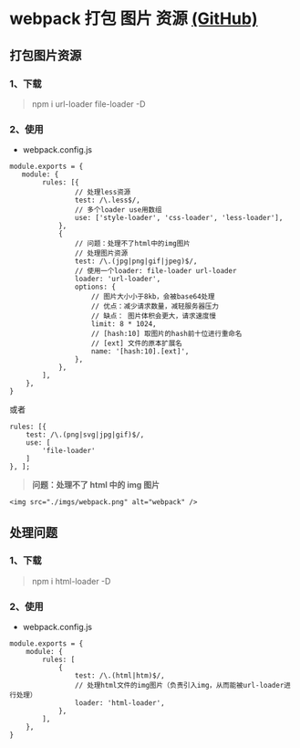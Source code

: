 # webpack 打包 图片 资源 [(GitHub)](https://github.com/GYQ-LQ/webpack-actual/tree/master/04-img_source)

## 打包图片资源

### 1、下载

> npm i url-loader file-loader -D

### 2、使用

- webpack.config.js

```
module.exports = {
   module: {
        rules: [{
                // 处理less资源
                test: /\.less$/,
                // 多个loader use用数组
                use: ['style-loader', 'css-loader', 'less-loader'],
            },
            {
                // 问题：处理不了html中的img图片
                // 处理图片资源
                test: /\.(jpg|png|gif|jpeg)$/,
                // 使用一个loader: file-loader url-loader
                loader: 'url-loader',
                options: {
                    // 图片大小小于8kb，会被base64处理
                    // 优点：减少请求数量，减轻服务器压力
                    // 缺点： 图片体积会更大，请求速度慢
                    limit: 8 * 1024,
                    // [hash:10] 取图片的hash前十位进行重命名
                    // [ext] 文件的原本扩展名
                    name: '[hash:10].[ext]',
                },
            },
        ],
    },
}
```

或者

```
rules: [{
    test: /\.(png|svg|jpg|gif)$/,
    use: [
        'file-loader'
    ]
}, ];
```

> **问题：处理不了 html 中的 img 图片**

```
<img src="./imgs/webpack.png" alt="webpack" />
```

## 处理问题

### 1、下载

> npm i html-loader -D

### 2、使用

- webpack.config.js

```
module.exports = {
    module: {
        rules: [
            {
                test: /\.(html|htm)$/,
                // 处理html文件的img图片（负责引入img，从而能被url-loader进行处理）
                loader: 'html-loader',
            },
        ],
    },
}
```
